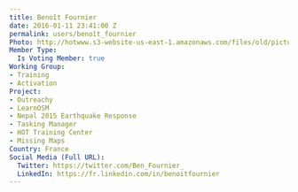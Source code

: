 ```yaml
---
title: Benoît Fournier
date: 2016-01-11 23:41:00 Z
permalink: users/benoît_fournier
Photo: http://hotwww.s3-website-us-east-1.amazonaws.com/files/old/pictures/picture-323-1452590168.jpg
Member Type:
  Is Voting Member: true
Working Group:
- Training
- Activation
Project:
- Outreachy
- LearnOSM
- Nepal 2015 Earthquake Response
- Tasking Manager
- HOT Training Center
- Missing Maps
Country: France
Social Media (Full URL):
  Twitter: https://twitter.com/Ben_Fournier_
  LinkedIn: https://fr.linkedin.com/in/benoitfournier
---
```


